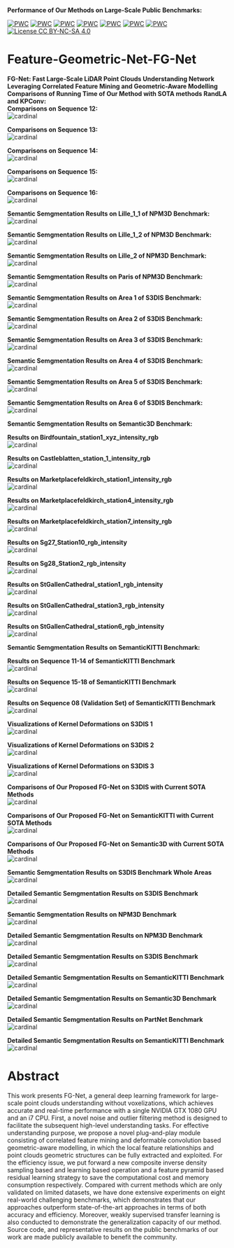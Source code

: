 **Performance of Our Methods on Large-Scale Public Benchmarks:**

[![PWC](https://img.shields.io/endpoint.svg?url=https://paperswithcode.com/badge/fg-net-fast-large-scale-lidar-point/lidar-semantic-segmentation-on-paris-lille-3d)](https://paperswithcode.com/sota/lidar-semantic-segmentation-on-paris-lille-3d?p=fg-net-fast-large-scale-lidar-point)
[![PWC](https://img.shields.io/endpoint.svg?url=https://paperswithcode.com/badge/fg-net-fast-large-scale-lidar-point/semantic-segmentation-on-semantic3d)](https://paperswithcode.com/sota/semantic-segmentation-on-semantic3d?p=fg-net-fast-large-scale-lidar-point)
[![PWC](https://img.shields.io/endpoint.svg?url=https://paperswithcode.com/badge/fg-net-fast-large-scale-lidar-point/3d-semantic-segmentation-on-semantickitti)](https://paperswithcode.com/sota/3d-semantic-segmentation-on-semantickitti?p=fg-net-fast-large-scale-lidar-point)
[![PWC](https://img.shields.io/endpoint.svg?url=https://paperswithcode.com/badge/fg-net-fast-large-scale-lidar-point/semantic-segmentation-on-scannet)](https://paperswithcode.com/sota/semantic-segmentation-on-scannet?p=fg-net-fast-large-scale-lidar-point)
[![PWC](https://img.shields.io/endpoint.svg?url=https://paperswithcode.com/badge/fg-net-fast-large-scale-lidar-point/3d-part-segmentation-on-shapenet-part)](https://paperswithcode.com/sota/3d-part-segmentation-on-shapenet-part?p=fg-net-fast-large-scale-lidar-point)
[![PWC](https://img.shields.io/endpoint.svg?url=https://paperswithcode.com/badge/fg-net-fast-large-scale-lidar-point/semantic-segmentation-on-s3dis)](https://paperswithcode.com/sota/semantic-segmentation-on-s3dis?p=fg-net-fast-large-scale-lidar-point)
[![PWC](https://img.shields.io/endpoint.svg?url=https://paperswithcode.com/badge/fg-net-fast-large-scale-lidar-point/3d-point-cloud-classification-on-modelnet40)](https://paperswithcode.com/sota/3d-point-cloud-classification-on-modelnet40?p=fg-net-fast-large-scale-lidar-point)
[![License CC BY-NC-SA 4.0](https://img.shields.io/badge/license-CC4.0-blue.svg)](https://creativecommons.org/licenses/by-nc-sa/4.0/legalcode)

# Feature-Geometric-Net-FG-Net

**FG-Net: Fast Large-Scale LiDAR Point Clouds Understanding Network Leveraging Correlated Feature Mining and Geometric-Aware Modelling**
**Comparisons of Running Time of Our Method with SOTA methods RandLA and KPConv:**<br />
**Comparisons on Sequence 12:** <br />
![cardinal](./fig/Sequence_12.gif) <br />

**Comparisons on Sequence 13:** <br />
![cardinal](./fig/Sequence_13.gif) <br />

**Comparisons on Sequence 14:** <br />
![cardinal](./fig/Sequence_14.gif) <br />

**Comparisons on Sequence 15:** <br />
![cardinal](./fig/Sequence_15.gif) <br />

**Comparisons on Sequence 16:** <br />
![cardinal](./fig/Sequence_16.gif) <br />

**Semantic Semgmentation Results on Lille_1_1 of NPM3D Benchmark:**<br />
![cardinal](./fig/Lille_1_1.gif) 

**Semantic Semgmentation Results on Lille_1_2 of NPM3D Benchmark:**<br />
![cardinal](./fig/Lille_1_2.gif) 

**Semantic Semgmentation Results on Lille_2 of NPM3D Benchmark:**<br />
![cardinal](./fig/Lille_2.gif) 

**Semantic Semgmentation Results on Paris of NPM3D Benchmark:**<br />
![cardinal](./fig/Paris.gif) 

**Semantic Semgmentation Results on Area 1 of S3DIS Benchmark:**<br />
![cardinal](./fig/Area_1.gif) 

**Semantic Semgmentation Results on Area 2 of S3DIS Benchmark:**<br />
![cardinal](./fig/Area_2.gif)

**Semantic Semgmentation Results on Area 3 of S3DIS Benchmark:**<br />
![cardinal](./fig/Area_3.gif) 

**Semantic Semgmentation Results on Area 4 of S3DIS Benchmark:**<br />
![cardinal](./fig/Area_4.gif) 

**Semantic Semgmentation Results on Area 5 of S3DIS Benchmark:**<br />
![cardinal](./fig/Area_5.gif) 

**Semantic Semgmentation Results on Area 6 of S3DIS Benchmark:**<br />
![cardinal](./fig/Area_6.gif) 



**Semantic Semgmentation Results on Semantic3D Benchmark:**<br />

**Results on Birdfountain_station1_xyz_intensity_rgb**<br />
![cardinal](./fig/Birdfountain_station1_xyz_intensity_rgb.gif) 

**Results on Castleblatten_station_1_intensity_rgb**<br />
![cardinal](./fig/Castleblatten_station_1_intensity_rgb.gif) 

**Results on Marketplacefeldkirch_station1_intensity_rgb**<br />
![cardinal](./fig/Marketplacefeldkirch_station1_intensity_rgb.gif) 

**Results on Marketplacefeldkirch_station4_intensity_rgb**<br />
![cardinal](./fig/Marketplacefeldkirch_station4_intensity_rgb.gif) 

**Results on Marketplacefeldkirch_station7_intensity_rgb**<br />
![cardinal](./fig/Marketplacefeldkirch_station7_intensity_rgb.gif) 

**Results on Sg27_Station10_rgb_intensity**<br />
![cardinal](./fig/Sg27_Station10_rgb_intensity-reduced.gif) 

**Results on Sg28_Station2_rgb_intensity**<br />
![cardinal](./fig/Sg28_Station2_rgb_intensity-reduced.gif)

**Results on StGallenCathedral_station1_rgb_intensity**<br />
![cardinal](./fig/StGallenCathedral_station1_rgb_intensity.gif)

**Results on StGallenCathedral_station3_rgb_intensity**<br />
![cardinal](./fig/StGallenCathedral_station3_rgb_intensity.gif)

**Results on StGallenCathedral_station6_rgb_intensity**<br />
![cardinal](./fig/StGallenCathedral_station6_rgb_intensity.gif)


**Semantic Semgmentation Results on SemanticKITTI Benchmark:**<br />

**Results on Sequence 11-14 of SemanticKITTI Benchmark**<br />
![cardinal](./fig/Semantic-KITTI_11_14.gif)

**Results on Sequence 15-18 of SemanticKITTI Benchmark**<br />
![cardinal](./fig/Semantic-KITTI_15_18.gif)

**Results on Sequence 08 (Validation Set) of SemanticKITTI Benchmark**<br />
![cardinal](./fig/Semantic-KITTI_08.gif)

**Visualizations of Kernel Deformations on S3DIS 1**<br />
![cardinal](./fig/Kernel_deformation_1.gif)

**Visualizations of Kernel Deformations on S3DIS 2**<br />
![cardinal](./fig/Kernel_deformation_2.gif)

**Visualizations of Kernel Deformations on S3DIS 3**<br />
![cardinal](./fig/Kernel_deformation_3.gif)

**Comparisons of Our Proposed FG-Net on S3DIS with Current SOTA Methods**<br />
    ![cardinal](./fig/S3DIS_Compared_Final_2.png)

**Comparisons of Our Proposed FG-Net on SemanticKITTI with Current SOTA Methods**<br />
![cardinal](./fig/SemanticKITTI_Compare_Results.png)

**Comparisons of Our Proposed FG-Net on Semantic3D with Current SOTA Methods**<br />
![cardinal](./fig/Semantic3D_Compare_2.png)

**Semantic Semgmentation Results on S3DIS Benchmark Whole Areas**<br />
![cardinal](./fig/s3dis_results_whole.png)

**Detailed Semantic Semgmentation Results on S3DIS Benchmark**<br />
![cardinal](./fig/s3dis_results_detailed.png)

**Semantic Semgmentation Results on NPM3D Benchmark**<br />
![cardinal](./fig/NPM3D_results.png)

**Detailed Semantic Semgmentation Results on NPM3D Benchmark**<br />
![cardinal](./fig/NPM3D_results_2.png)

**Detailed Semantic Semgmentation Results on S3DIS Benchmark**<br />
![cardinal](./fig/s3dis_results_detailed.png)

**Detailed Semantic Semgmentation Results on SemanticKITTI Benchmark**<br />
![cardinal](./fig/semantic_kitti_results.png)

**Detailed Semantic Semgmentation Results on Semantic3D Benchmark**<br />
![cardinal](./fig/semantic3d_final_result.png)

**Detailed Semantic Semgmentation Results on PartNet Benchmark**<br />
![cardinal](./fig/PartNet_results.png)

**Detailed Semantic Semgmentation Results on SemanticKITTI Benchmark**<br />
![cardinal](./fig/semantic_kitti_results.png)

# Abstract

This work presents FG-Net, a general deep learning framework for large-scale point clouds understanding without voxelizations, which achieves accurate and real-time performance with a single NVIDIA GTX 1080 GPU and an i7 CPU. First, a novel noise and outlier filtering method is designed to facilitate the subsequent high-level understanding tasks. For effective understanding purpose, we propose a novel plug-and-play module consisting of correlated feature mining and deformable convolution based geometric-aware modelling, in which the local feature relationships and point clouds geometric structures can be fully extracted and exploited. For the efficiency issue, we put forward a new composite inverse density sampling based and learning based operation and a feature pyramid based residual learning strategy to save the computational cost and memory consumption respectively. Compared with current methods which are only validated on limited datasets, we have done extensive experiments on eight real-world challenging benchmarks, which demonstrates that our approaches outperform state-of-the-art approaches in terms of both accuracy and efficiency. Moreover, weakly supervised transfer learning is also conducted to demonstrate the generalization capacity of our method. Source code, and representative results on the public benchmarks of our work are made publicly available to benefit the community.
